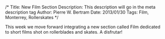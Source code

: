 /*
Title: New Film Section
Description: This description will go in the meta description tag
Author: Pierre W. Bertram
Date: 2013/01/30
Tags: Film, Monterrey, Rollerskates
*/

This week we move forward integrating a new section called Film dedicated to short films shot on rollerblades and skates. A disfrutar!

